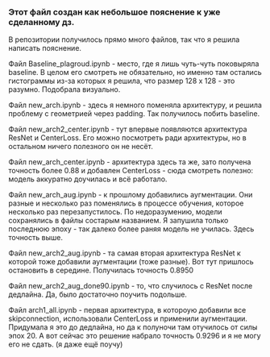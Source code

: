 ### Этот файл создан как небольшое пояснение к уже сделанному дз.
В репозитории получилось прямо много файлов, так что я решила написать пояснение.

Файл Baseline_plagroud.ipynb - место, где я лишь чуть-чуть поковыряла baseline. В целом его смотреть не обязательно, но именно там остались гистограммы из-за которых я решила, что размер 128 х 128 - это разумно. Подобрала визуально.

Файл new_arch.ipynb - здесь я немного поменяла архитектуру, и решила проблему с геометрией через padding. Так получилось побить baseline.

Файл new_arch2_center.ipynb - тут впервые появляются архитектура ResNet и CenterLoss. Его можно посмотреть ради архитектуры, но в остальном ничего полезного он не несёт.

Файл new_arch_center.ipynb - архитектура здесь та же, зато получена точность более 0.88 и добавлен CenterLoss - сюда смотреть полезно: модель аккуратно доучилась и всё работало.

Файл new_arch_aug.ipynb - к прошлому добавились аугментации. Они разные и несколько раз поменялись в процессе обучения, которое несколько раз перезапустилось. По недоразумению, модели сохранялись в файлы состарым названием. Я запушила только последнюю эпоху - так далеко более раняя модель не училась. Здесь точность выше.

Файл new_arch2_aug.ipynb - та самая вторая архитектура ResNet к которой тоже добавили аугментации (тоже разные). Вот тут пришлось остановить в середине. Получилась точность 0.8950

Файл new_arch2_aug_done90.ipynb - то, что случилось с ResNet после дедлайна. Да, было достаточно поучить подольше.

Файл arch1_all.ipynb - первая архитектура, в котороую добавили все skipconnection, использовали CenterLoss и применили аугментации. Придумала я это до дедлайна, но да к полуночи там отучилось от силы эпох 20. А вот сейчас это решение набрало точность 0.9296 и я не могу его не сдать. (я даже ещё поучу)